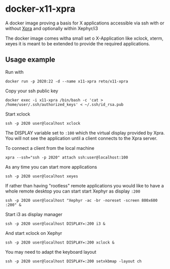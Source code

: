 # docker-x11-xpra
A docker image proving a basis for X applications accessible via ssh with or 
without [Xpra](http://xpra.org/) and optionally within Xephyr/i3

The docker image comes witha small set o X-Application like xclock, xterm, 
xeyes it is meant to be extended to provide the required applications.

## Usage example

Run with

    docker run -p 2020:22 -d --name x11-xpra reto/x11-xpra 

Copy your ssh public key
    
    docker exec -i x11-xpra /bin/bash -c 'cat > /home/user/.ssh/authorized_keys' < ~/.ssh/id_rsa.pub

Start xclock

    ssh -p 2020 user@localhost xclock

The DISPLAY variable set to `:100` which the virtual display provided by Xpra. You 
will not see the application until a client connects to the Xpra server.

To connect a client from the local machine
  
    xpra --ssh="ssh -p 2020" attach ssh:user@localhost:100

As any time you can start more applications

    ssh -p 2020 user@localhost xeyes

If rather than having "rootless" remote applications you would like to have a whole
remote desktop you can start start Xephyr as display `:200`

    ssh -p 2020 user@localhost "Xephyr -ac -br -noreset -screen 800x600 :200" &

Start i3 as display manager

    ssh -p 2020 user@localhost DISPLAY=:200 i3 & 

And start xclock on Xephyr

    ssh -p 2020 user@localhost DISPLAY=:200 xclock &

You may need to adapt the keyboard layout

    ssh -p 2020 user@localhost DISPLAY=:200 setxkbmap -layout ch

